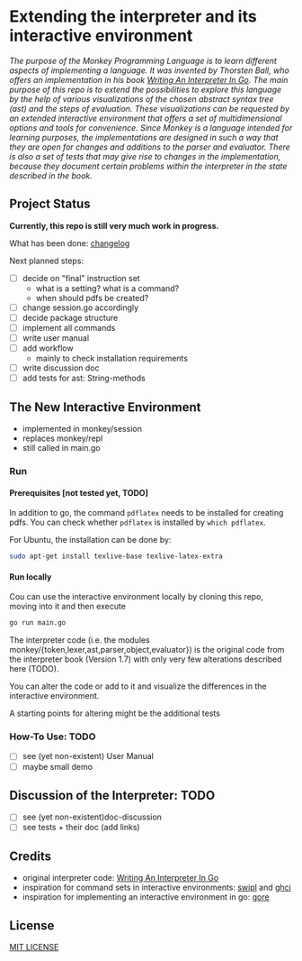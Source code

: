 # Extending the interpreter and its interactive environment

_The purpose of the Monkey Programming Language is to learn different aspects of implementing a language. It was invented by Thorsten Ball, who offers an implementation in his book [Writing An Interpreter In Go](https://interpreterbook.com/).
The main purpose of this repo is to extend the possibilities to explore this language by the help of various visualizations of the chosen abstract syntax tree (ast) and the steps of evaluation. These visualizations can be requested by an extended interactive environment that offers a set of multidimensional options and tools for convenience.
Since Monkey is a language intended for learning purposes, the implementations are designed in such a way that they are open for changes and additions to the parser and evaluator. There is also a set of tests that may give rise to changes in the implementation, because they document certain problems within the interpreter in the state described in the book._

## Project Status

**Currently, this repo is still very much work in progress.**

What has been done: [changelog](changelog.md)

Next planned steps:

- [ ] decide on "final" instruction set
  - what is a setting? what is a command?
  - when should pdfs be created?
- [ ] change session.go accordingly
- [ ] decide package structure
- [ ] implement all commands
- [ ] write user manual
- [ ] add workflow 
    - mainly to check installation requirements
- [ ] write discussion doc 
- [ ] add tests for ast: String-methods

## The New Interactive Environment

- implemented in monkey/session
- replaces monkey/repl
- still called in main.go

### Run

#### Prerequisites [not tested yet, TODO]

In addition to go,  the command `pdflatex` needs to be installed for creating pdfs. 
You can check whether `pdflatex` is installed by `which pdflatex`.


For Ubuntu, the installation can be done by:

```sh
sudo apt-get install texlive-base texlive-latex-extra
```


#### Run locally

Cou can use the interactive environment locally by cloning this repo, moving into it and then execute

```sh
go run main.go
```

The interpreter code (i.e. the modules monkey/{token,lexer,ast,parser,object,evaluator}) is the original code from the interpreter book (Version 1.7) with only very few alterations described here (TODO).

You can alter the code or add to it and visualize the differences in the interactive environment.

A starting points for altering might be the additional tests

### How-To Use: TODO 

- [ ] see (yet non-existent) User Manual
- [ ] maybe small demo

## Discussion of the Interpreter: TODO 
- [ ] see (yet non-existent)doc-discussion
- [ ] see tests + their doc (add links)

## Credits 
- original interpreter code: [Writing An Interpreter In Go](https://interpreterbook.com/)
- inspiration for command sets in interactive environments: 
 [swipl](https://www.swi-prolog.org/) and
 [ghci](https://downloads.haskell.org/~ghc/latest/docs/html/users_guide/ghci.html#ghci-commands) 
- inspiration for implementing an interactive environment in go: [gore](https://github.com/motemen/gore) 

## License

[MIT LICENSE](LICENSE)

